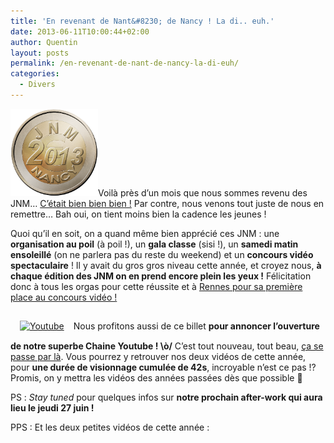 ```yaml
---
title: 'En revenant de Nant&#8230; de Nancy ! La di.. euh.'
date: 2013-06-11T10:00:44+02:00
author: Quentin
layout: posts
permalink: /en-revenant-de-nant-de-nancy-la-di-euh/
categories:
  - Divers
---
```

<img src="/assets/uploads/2013/06/JNM-Nancy.png" alt="JNM Nancy 2013" style="width: 140px;"  class="alignleft" />Voilà près d&#8217;un mois que nous sommes revenu des JNM&#8230; <a title="Allez viens !" href="https://www.youtube.com/watch?v=5SIQPfeUTtg" target="_blank">C&#8217;était bien bien bien !</a> Par contre, nous venons tout juste de nous en remettre&#8230; Bah oui, on tient moins bien la cadence les jeunes !

Quoi qu&#8217;il en soit, on a quand même bien apprécié ces JNM : une **organisation au poil** (à poil !), un **gala classe** (sisi !), un **samedi matin ensoleillé** (on ne parlera pas du reste du weekend) et un **concours vidéo spectaculaire** ! Il y avait du gros gros niveau cette année, et croyez nous, **à chaque édition des JNM on en prend encore plein les yeux !** Félicitation donc à tous les orgas pour cette réussite et à <a title="Video Rennes - JNM Nancy 2013" href="https://www.youtube.com/watch?v=qRgQsiUGpHs" target="_blank">Rennes pour sa première place au concours vidéo !</a>

[<img class="alignright" style="width: 200px; padding:15px;" alt="Youtube" src="https://www.youtube.com/yt/brand/media/image/yt-brand-standard-logo-630px.png" />](https://youtube.com)Nous profitons aussi de ce billet **pour annoncer l&#8217;ouverture de notre superbe Chaine Youtube ! \ò/** C&#8217;est tout nouveau, tout beau, <a title="LA chaine Youtube de la MIP" href="https://www.youtube.com/channel/UCBpJI91OMePNZhT8sfK3Rig" target="_blank">ça se passe par là</a>. Vous pourrez y retrouver nos deux vidéos de cette année, pour **une durée de visionnage cumulée de 42s**, incroyable n&#8217;est ce pas !? Promis, on y mettra les vidéos des années passées dès que possible 🙂

PS : _Stay tuned_ pour quelques infos sur **notre prochain after-work qui aura lieu le jeudi 27 juin !**

PPS : Et les deux petites vidéos de cette année :

